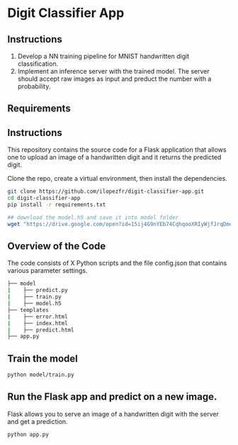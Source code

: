#  Digit Classifier App


## Instructions
1. Develop a NN training pipeline for MNIST handwritten digit classification. 
2. Implement an inference server with the trained model. The server should accept raw images as input and preduct the number with a probability. 


## Requirements


## Instructions

This repository contains the source code for a Flask application that allows one to upload an image of a handwritten digit and it returns the predicted digit. 


Clone the repo, create a virtual environment, then install the dependencies. 

```bash
git clone https://github.com/ilopezfr/digit-classifier-app.git
cd digit-classifier-app
pip install -r requirements.txt

## download the model.h5 and save it into model folder
wget "https://drive.google.com/open?id=15ij4G9nYEb74CqhqooXRIyWjfJrqDmey" -P /model


```

## Overview of the Code
The code consists of X Python scripts and the file config.json that contains various parameter settings. 

```bash
├── model
|    ├── predict.py
|    ├── train.py
|    ├── model.h5
├── templates
|    ├── error.html
|    ├── index.html
|    ├── predict.html
├── app.py
```

## Train the model

```bash
python model/train.py
```



## Run the Flask app and predict on a new image.
Flask allows you to serve an image of a handwritten digit with the server and get a prediction.
```bash
python app.py
```



